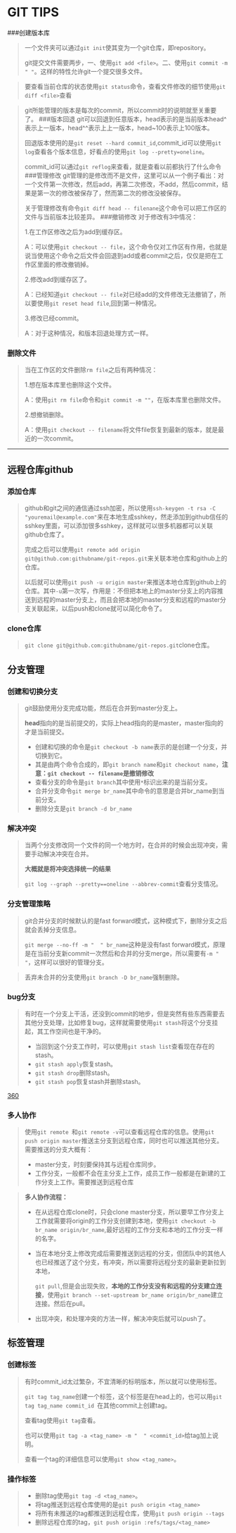 # GIT TIPS
###创建版本库

> 一个文件夹可以通过``git init``使其变为一个git仓库，即repository。
>
> git提交文件需要两步，一、使用``git add <file>``。二、使用``git commit -m " "``。这样的特性允许git一个提交很多文件。

> 要查看当前仓库的状态使用``git status``命令，查看文件修改的细节使用``git diff <file>``查看
>
> 

> git所能管理的版本是每次的commit，所以commit时的说明就至关重要了。
###版本回退
> git可以回退到任意版本，head表示的是当前版本head^表示上一版本，head^^表示上上一版本，head~100表示上100版本。
>
> 回退版本使用的是``git reset --hard commit_id``,commit_id可以使用``git log``查看各个版本信息，好看点的使用``git log --pretty=oneline``。
>
> commit_id可以通过``git reflog``来查看，就是查看以前都执行了什么命令
###管理修改
> git管理的是修改而不是文件，这里可以从一个例子看出：对一个文件第一次修改，然后add，再第二次修改，不add，然后commit，结果是第一次的修改被保存了，然而第二次的修改没被保存。
>
> 关于管理修改有命令``git diff head -- filenane``这个命令可以把工作区的文件与当前版本比较差异。
###撤销修改
> 对于修改有3中情况：
>
> 1.在工作区修改之后为add到缓存区。
>
> A：可以使用``git checkout -- file``，这个命令仅对工作区有作用，也就是说当使用这个命令之后文件会回退到add或者commit之后，仅仅是把在工作区里面的修改撤销掉。
>
> 2.修改add到缓存区了。
>
> A：已经知道``git checkout -- file``对已经add的文件修改无法撤销了，所以要使用``git reset head file``,回到第一种情况。
>
> 3.修改已经commit。
>
> A：对于这种情况，和版本回退处理方式一样。

### 删除文件

>当在工作区的文件删除``rm file``之后有两种情况：
>
>1.想在版本库里也删除这个文件。
>
>A：使用``git rm file``命令和``git commit -m ""``，在版本库里也删除文件。
>
>2.想撤销删除。
>
>A：使用``git checkout -- filename``将文件file恢复到最新的版本，就是最近的一次commit。

---

## 远程仓库github

### 添加仓库

> github和git之间的通信通过ssh加密，所以使用``ssh-keygen -t rsa -C "youremail@example.com"``来在本地生成sshkey，然走添加到github信任的sshkey里面，可以添加很多sshkey，这样就可以很多机器都可以关联github仓库了。
>
> 完成之后可以使用``git remote add origin git@github.com:githubname/git-repos.git``来关联本地仓库和github上的仓库。
>
> 以后就可以使用``git push -u origin master``来推送本地仓库到github上的仓库。其中``-u``第一次写，作用是：不但把本地上的master分支上的内容推送到远程的master分支上，而且会把本地的master分支和远程的master分支关联起来，以后push和clone就可以简化命令了。

### clone仓库

> ``git clone git@github.com:githubname/git-repos.git``clone仓库。

## 分支管理

### 创建和切换分支

>git鼓励使用分支完成功能，然后在合并到master分支上。
>
>**head**指向的是当前提交的，实际上head指向的是master，master指向的才是当前提交。
>
>- 创建和切换的命令是``git checkout -b name``表示的是创建一个分支，并切换到它。
>- 其是由两个命令合成的，即``git branch name``和``git checkout name``，**注意：``git checkout -- filename``是撤销修改**
>- 查看分支的命令是``git branch``其中使用``*``标识出来的是当前分支。
>- 合并分支命令``git merge br_name``其中命令的意思是合并br_name到当前分支。
>- 删除分支是``git branch -d br_name``
>

### 解决冲突

> 当两个分支修改同一个文件的同一个地方时，在合并的时候会出现冲突，需要手动解决冲突在合并。
>
> **大概就是将冲突选择统一的结果**
>
> ``git log --graph --pretty==oneline --abbrev-commit``查看分支情况。

### 分支管理策略

> git合并分支的时候默认的是fast forward模式，这种模式下，删除分支之后就会丢掉分支信息。
>
> ``git merge --no-ff -m "  " br_name``这种是没有fast forward模式，原理是在当前分支新commit一次然后和合并的分支merge，所以需要有``-m "  "``，这样可以很好的管理分支。

> 丢弃未合并的分支使用``git branch -D br_name``强制删除。

### bug分支

> 有时在一个分支上干活，还没到commit的地步，但是突然有些东西需要去其他分支处理，比如修复bug，这样就需要使用``git stash``将这个分支挂起，其工作空间也是干净的。
>
> - 当回到这个分支工作时，可以使用``git stash list``查看现在存在的stash。
> - ``git stash apply``恢复stash。
> - ``git stash drop``删除stash。
> - ``git stash pop``恢复stash并删除stash。

[360](http://hao.360.cn)

### 多人协作

>使用``git remote ``和``git remote -v``可以查看远程仓库的信息。使用``git push origin master``推送主分支到远程仓库，同时也可以推送其他分支。需要推送的分支大概有：
>
>- master分支，时刻要保持其与远程仓库同步。
>- 工作分支，一般都不会在主分支上工作，成员工作一般都是在新建的工作分支上工作。需要推送到远程仓库
>
>

> **多人协作流程：**
>
> - 在从远程仓库clone时，只会clone master分支，所以要早工作分支上工作就需要将origin的工作分支创建到本地，使用``git checkout -b br_name origin/br_name``,最好远程的工作分支和本地的工作分支一样的名字。
>
> - 当在本地分支上修改完成后需要推送到远程的分支，但团队中的其他人也已经推送了这个分支，有冲突，所以需要将远程分支的最新更新拉到本地，
>
>   ``git pull``,但是会出现失败，**本地的工作分支没有和远程的分支建立连接**，使用``git branch --set-upstream br_name origin/br_name``建立连接。然后在pull。
>
> - 出现冲突，和处理冲突的方法一样，解决冲突后就可以push了。



## 标签管理

### 创建标签

> 有时commit_id太过繁杂，不宜清晰的标明版本，所以就可以使用标签。
>
> ``git tag tag_name``创建一个标签，这个标签是在head上的，也可以用``git tag tag_name commit_id ``在其他commit上创建tag。
>
> 查看tag使用``git tag``查看。
>
> 也可以使用``git tag -a <tag_name> -m "  " <commit_id>``给tag加上说明。
>
> 查看一个tag的详细信息可以使用``git show <tag_name>``。

### 操作标签

> - 删除tag使用``git tag -d <tag_name>``。
> - 将tag推送到远程仓库使用的是``git push origin <tag_name>``
> - 将所有未推送的tag都推送到远程仓库，使用``git push origin --tags``
> - 删除远程仓库的tag，``git push origin :refs/tags/<tag_name>``​















